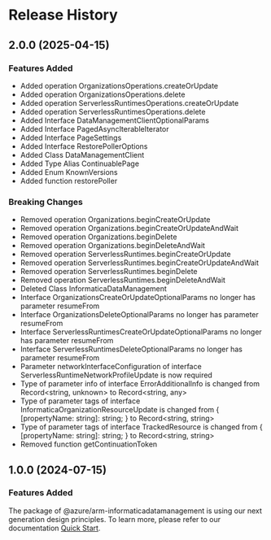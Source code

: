 # Release History
    
## 2.0.0 (2025-04-15)
    
### Features Added

  - Added operation OrganizationsOperations.createOrUpdate
  - Added operation OrganizationsOperations.delete
  - Added operation ServerlessRuntimesOperations.createOrUpdate
  - Added operation ServerlessRuntimesOperations.delete
  - Added Interface DataManagementClientOptionalParams
  - Added Interface PagedAsyncIterableIterator
  - Added Interface PageSettings
  - Added Interface RestorePollerOptions
  - Added Class DataManagementClient
  - Added Type Alias ContinuablePage
  - Added Enum KnownVersions
  - Added function restorePoller

### Breaking Changes

  - Removed operation Organizations.beginCreateOrUpdate
  - Removed operation Organizations.beginCreateOrUpdateAndWait
  - Removed operation Organizations.beginDelete
  - Removed operation Organizations.beginDeleteAndWait
  - Removed operation ServerlessRuntimes.beginCreateOrUpdate
  - Removed operation ServerlessRuntimes.beginCreateOrUpdateAndWait
  - Removed operation ServerlessRuntimes.beginDelete
  - Removed operation ServerlessRuntimes.beginDeleteAndWait
  - Deleted Class InformaticaDataManagement
  - Interface OrganizationsCreateOrUpdateOptionalParams no longer has parameter resumeFrom
  - Interface OrganizationsDeleteOptionalParams no longer has parameter resumeFrom
  - Interface ServerlessRuntimesCreateOrUpdateOptionalParams no longer has parameter resumeFrom
  - Interface ServerlessRuntimesDeleteOptionalParams no longer has parameter resumeFrom
  - Parameter networkInterfaceConfiguration of interface ServerlessRuntimeNetworkProfileUpdate is now required
  - Type of parameter info of interface ErrorAdditionalInfo is changed from Record<string, unknown> to Record<string, any>
  - Type of parameter tags of interface InformaticaOrganizationResourceUpdate is changed from {
        [propertyName: string]: string;
    } to Record<string, string>
  - Type of parameter tags of interface TrackedResource is changed from {
        [propertyName: string]: string;
    } to Record<string, string>
  - Removed function getContinuationToken
    
    
## 1.0.0 (2024-07-15)

### Features Added

The package of @azure/arm-informaticadatamanagement is using our next generation design principles. To learn more, please refer to our documentation [Quick Start](https://aka.ms/azsdk/js/mgmt/quickstart).
